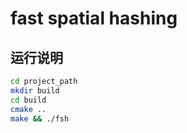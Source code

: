 # fast spatial hashing

## 运行说明

```bash
cd project_path
mkdir build
cd build
cmake ..
make && ./fsh
```
